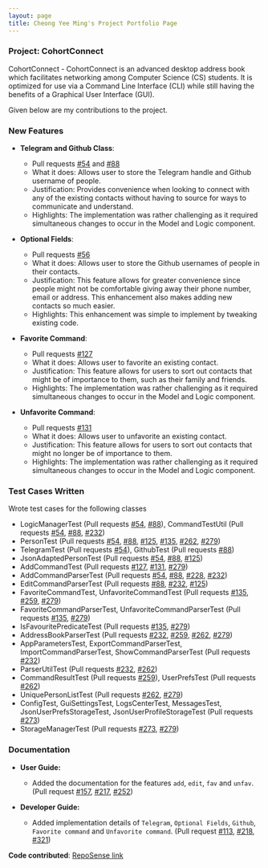 ```yaml
---
layout: page
title: Cheong Yee Ming's Project Portfolio Page
---
```


### Project: CohortConnect

CohortConnect - CohortConnect is an advanced desktop address book which
facilitates networking among Computer Science (CS) students.
It is optimized for use via a Command Line Interface (CLI) while still
having the benefits of a Graphical User Interface (GUI).

Given below are my contributions to the project.

### New Features

* **Telegram and Github Class**:
    * Pull requests 
    [\#54](https://github.com/AY2122S1-CS2103T-T10-1/tp/pull/54) and
    [\#88](https://github.com/AY2122S1-CS2103T-T10-1/tp/pull/88)
    * What it does: Allows user to store the Telegram handle and Github username of people.
    * Justification: Provides convenience when looking to connect with any of the
     existing contacts without having to source for ways to communicate and understand.
    * Highlights: The implementation was rather challenging as it required simultaneous
    changes to occur in the Model and Logic component.
    
* **Optional Fields**:
    * Pull requests [\#56](https://github.com/AY2122S1-CS2103T-T10-1/tp/pull/56)
    * What it does: Allows user to store the Github usernames of people in their contacts.
    * Justification: This feature allows for greater convenience since people might not be
    comfortable giving away their phone number, email or address. This enhancement also
    makes adding new contacts so much easier.
    * Highlights: This enhancement was simple to implement by tweaking existing code.
    
* **Favorite Command**:
    * Pull requests [\#127](https://github.com/AY2122S1-CS2103T-T10-1/tp/pull/127)
    * What it does: Allows user to favorite an existing contact.
    * Justification: This feature allows for users to sort out contacts that might be
    of importance to them, such as their family and friends.
    * Highlights: The implementation was rather challenging as it required simultaneous
    changes to occur in the Model and Logic component.
    
* **Unfavorite Command**:
    * Pull requests [\#131](https://github.com/AY2122S1-CS2103T-T10-1/tp/pull/131)
    * What it does: Allows user to unfavorite an existing contact.
    * Justification: This feature allows for users to sort out contacts that might no
     longer be of importance to them.
    * Highlights: The implementation was rather challenging as it required simultaneous
    changes to occur in the Model and Logic component.
    
### Test Cases Written
Wrote test cases for the following classes
* LogicManagerTest (Pull requests
[\#54](https://github.com/AY2122S1-CS2103T-T10-1/tp/pull/54),
[\#88](https://github.com/AY2122S1-CS2103T-T10-1/tp/pull/88)),
CommandTestUtil (Pull requests
[\#54](https://github.com/AY2122S1-CS2103T-T10-1/tp/pull/54),
[\#88](https://github.com/AY2122S1-CS2103T-T10-1/tp/pull/88),
[\#232](https://github.com/AY2122S1-CS2103T-T10-1/tp/pull/232))
* PersonTest (Pull requests
[\#54](https://github.com/AY2122S1-CS2103T-T10-1/tp/pull/54),
[\#88](https://github.com/AY2122S1-CS2103T-T10-1/tp/pull/88),
[\#125](https://github.com/AY2122S1-CS2103T-T10-1/tp/pull/125),
[\#135](https://github.com/AY2122S1-CS2103T-T10-1/tp/pull/135),
[\#262](https://github.com/AY2122S1-CS2103T-T10-1/tp/pull/262),
[\#279](https://github.com/AY2122S1-CS2103T-T10-1/tp/pull/279))
* TelegramTest (Pull requests
[\#54](https://github.com/AY2122S1-CS2103T-T10-1/tp/pull/54)),
GithubTest (Pull requests
[\#88](https://github.com/AY2122S1-CS2103T-T10-1/tp/pull/88))
* JsonAdaptedPersonTest (Pull requests
[\#54](https://github.com/AY2122S1-CS2103T-T10-1/tp/pull/54),
[\#88](https://github.com/AY2122S1-CS2103T-T10-1/tp/pull/88),
[\#125](https://github.com/AY2122S1-CS2103T-T10-1/tp/pull/125))
* AddCommandTest (Pull requests
[\#127](https://github.com/AY2122S1-CS2103T-T10-1/tp/pull/127),
[\#131](https://github.com/AY2122S1-CS2103T-T10-1/tp/pull/131),
[\#279](https://github.com/AY2122S1-CS2103T-T10-1/tp/pull/279))
* AddCommandParserTest (Pull requests
[\#54](https://github.com/AY2122S1-CS2103T-T10-1/tp/pull/54),
[\#88](https://github.com/AY2122S1-CS2103T-T10-1/tp/pull/88),
[\#228](https://github.com/AY2122S1-CS2103T-T10-1/tp/pull/228),
[\#232](https://github.com/AY2122S1-CS2103T-T10-1/tp/pull/232))
* EditCommandParserTest (Pull requests
[\#88](https://github.com/AY2122S1-CS2103T-T10-1/tp/pull/88),
[\#232](https://github.com/AY2122S1-CS2103T-T10-1/tp/pull/232),
[\#125](https://github.com/AY2122S1-CS2103T-T10-1/tp/pull/296))
* FavoriteCommandTest,
UnfavoriteCommandTest (Pull requests
[\#135](https://github.com/AY2122S1-CS2103T-T10-1/tp/pull/135),
[\#259](https://github.com/AY2122S1-CS2103T-T10-1/tp/pull/259),
[\#279](https://github.com/AY2122S1-CS2103T-T10-1/tp/pull/279))
* FavoriteCommandParserTest,
UnfavoriteCommandParserTest (Pull requests
[\#135](https://github.com/AY2122S1-CS2103T-T10-1/tp/pull/135),
[\#279](https://github.com/AY2122S1-CS2103T-T10-1/tp/pull/279))
* IsFavouritePredicateTest (Pull requests
[\#135](https://github.com/AY2122S1-CS2103T-T10-1/tp/pull/135),
[\#279](https://github.com/AY2122S1-CS2103T-T10-1/tp/pull/279))
* AddressBookParserTest (Pull requests
[\#232](https://github.com/AY2122S1-CS2103T-T10-1/tp/pull/232),
[\#259](https://github.com/AY2122S1-CS2103T-T10-1/tp/pull/259),
[\#262](https://github.com/AY2122S1-CS2103T-T10-1/tp/pull/262),
[\#279](https://github.com/AY2122S1-CS2103T-T10-1/tp/pull/279))
* AppParametersTest,
ExportCommandParserTest,
ImportCommandParserTest,
ShowCommandParserTest (Pull requests
[\#232](https://github.com/AY2122S1-CS2103T-T10-1/tp/pull/232))
* ParserUtilTest (Pull requests
[\#232](https://github.com/AY2122S1-CS2103T-T10-1/tp/pull/232),
[\#262](https://github.com/AY2122S1-CS2103T-T10-1/tp/pull/262))
* CommandResultTest (Pull requests
[\#259](https://github.com/AY2122S1-CS2103T-T10-1/tp/pull/259)),
UserPrefsTest (Pull requests
[\#262](https://github.com/AY2122S1-CS2103T-T10-1/tp/pull/262))
* UniquePersonListTest (Pull requests
[\#262](https://github.com/AY2122S1-CS2103T-T10-1/tp/pull/262),
[\#279](https://github.com/AY2122S1-CS2103T-T10-1/tp/pull/279))
* ConfigTest,
GuiSettingsTest,
LogsCenterTest,
MessagesTest,
JsonUserPrefsStorageTest,
JsonUserProfileStorageTest (Pull requests
[\#273](https://github.com/AY2122S1-CS2103T-T10-1/tp/pull/273))
* StorageManagerTest (Pull requests
[\#273](https://github.com/AY2122S1-CS2103T-T10-1/tp/pull/273),
[\#279](https://github.com/AY2122S1-CS2103T-T10-1/tp/pull/279))

### Documentation

* **User Guide:**   
    * Added the documentation for the features `add`, `edit`, `fav` and `unfav`.
    (Pull request
    [\#157](https://github.com/AY2122S1-CS2103T-T10-1/tp/pull/157),
    [\#217](https://github.com/AY2122S1-CS2103T-T10-1/tp/pull/217),
    [\#252](https://github.com/AY2122S1-CS2103T-T10-1/tp/pull/252))
  
* **Developer Guide:**
    * Added implementation details of `Telegram`, `Optional Fields`,
    `Github`, `Favorite command` and `Unfavorite command`.
    (Pull request
    [\#113](https://github.com/AY2122S1-CS2103T-T10-1/tp/pull/113),
    [\#218](https://github.com/AY2122S1-CS2103T-T10-1/tp/pull/218),
    [\#321](https://github.com/AY2122S1-CS2103T-T10-1/tp/pull/321))

**Code contributed**: [RepoSense link](https://nus-cs2103-ay2122s1.github.io/tp-dashboard/?search=&sort=groupTitle&sortWithin=title&timeframe=commit&mergegroup=&groupSelect=groupByRepos&breakdown=true&checkedFileTypes=docs~functional-code~test-code~other&since=2021-09-17&tabOpen=true&tabType=zoom&tabAuthor=CheongYeeMing&tabRepo=AY2122S1-CS2103T-T10-1%2Ftp%5Bmaster%5D&authorshipIsMergeGroup=false&authorshipFileTypes=docs~functional-code~test-code&authorshipIsBinaryFileTypeChecked=false&zFR=false&zA=CheongYeeMing&zR=AY2122S1-CS2103T-T10-1%2Ftp%5Bmaster%5D&zACS=214.17025664527955&zS=2021-09-17&zFS=&zU=2021-11-08&zMG=false&zFTF=commit&zFGS=groupByRepos)
